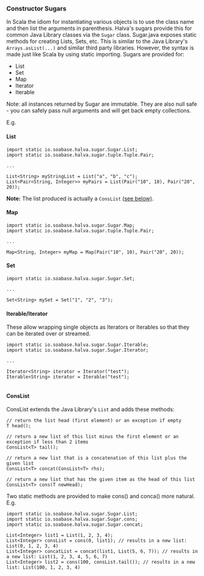 ### Constructor Sugars

In Scala the idiom for instantiating various objects is to use the class name and then list the arguments in parenthesis. Halva's sugars provide this for common Java Library classes via the `Sugar` class. Sugar.java exposes static methods for creating Lists, Sets, etc. This is similar to the Java Library's `Arrays.asList(...)` and similar third party libraries. However, the syntax is made just like Scala by using static importing. Sugars are provided for:

* List
* Set
* Map
* Iterator
* Iterable

Note: all instances returned by Sugar are immutable. They are also null safe - you can safely pass null arguments and will get back empty collections.

E.g.

#### List

```
import static io.soabase.halva.sugar.Sugar.List;
import static io.soabase.halva.sugar.tuple.Tuple.Pair;

...

List<String> myStringList = List("a", "b", "c");
List<Pair<String, Integer>> myPairs = List(Pair("10", 10), Pair("20", 20));
```

**Note:** The list produced is actually a `ConsList` [(see below)](#conslist).

#### Map

```
import static io.soabase.halva.sugar.Sugar.Map;
import static io.soabase.halva.sugar.tuple.Tuple.Pair;

...

Map<String, Integer> myMap = Map(Pair("10", 10), Pair("20", 20));

```

#### Set

```
import static io.soabase.halva.sugar.Sugar.Set;

...

Set<String> mySet = Set("1", "2", "3");

```

#### Iterable/Iterator

These allow wrapping single objects as Iterators or Iterables so that they can be iterated over or streamed.

```
import static io.soabase.halva.sugar.Sugar.Iterable;
import static io.soabase.halva.sugar.Sugar.Iterator;

...

Iterator<String> iterator = Iterator("test");
Iterable<String> iterator = Iterable("test");


```

#### ConsList

ConsList extends the Java Library's `List` and adds these methods:

```
// return the list head (first element) or an exception if empty
T head();

// return a new list of this list minus the first element or an exception if less than 2 items
ConsList<T> tail();

// return a new list that is a concatenation of this list plus the given list
ConsList<T> concat(ConsList<T> rhs);

// return a new list that has the given item as the head of this list
ConsList<T> cons(T newHead);
```

Two static methods are provided to make cons() and conca() more natural. E.g.

```
import static io.soabase.halva.sugar.Sugar.List;
import static io.soabase.halva.sugar.Sugar.cons;
import static io.soabase.halva.sugar.Sugar.concat;

List<Integer> list1 = List(1, 2, 3, 4);
List<Integer> consList = cons(0, list1); // results in a new list: List(0, 1, 2, 3, 4)
List<Integer> concatList = concat(list1, List(5, 6, 7)); // results in a new list: List(1, 2, 3, 4, 5, 6, 7)
List<Integer> list2 = cons(100, consList.tail()); // results in a new list: List(100, 1, 2, 3, 4)

```

